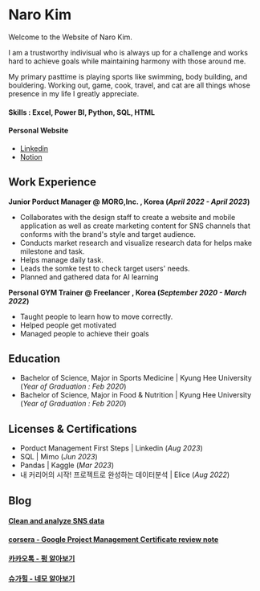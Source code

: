 # Naro Kim
Welcome to the Website of Naro Kim.

I am a trustworthy indivisual who is always up for a challenge and works hard to achieve goals while maintaining harmony with those around me.

My primary pasttime is playing sports like swimming, body building, and bouldering. Working out, game, cook, travel, and cat are all things whose presence in my life I greatly appreciate.

#### Skills : Excel, Power BI, Python, SQL, HTML
#### Personal Website
- [Linkedin](https://www.linkedin.com/in/kim-naro)
- [Notion](https://narolog.notion.site/e5a1ef780c114d45be5591307c0327e3?v=09b29edafac24a57af87f66c97b912d5&pvs=4)
  
## Work Experience
**Junior Porduct Manager @ MORG,Inc. , Korea (_April 2022 - April 2023_)**
- Collaborates with the design staff to create a website and mobile application as well as create marketing content for SNS channels that conforms with the brand's style and target audience.
- Conducts market research and visualize research data for helps make milestone and task.
- Helps manage daily task.
- Leads the somke test to check target users' needs.
- Planned and gathered data for AI learning

**Personal GYM Trainer @ Freelancer , Korea (_September 2020 - March 2022_)**
- Taught people to learn how to move correctly.
- Helped people get motivated
- Managed people to achieve their goals

## Education
- Bachelor of Science, Major in Sports Medicine | Kyung Hee University (_Year of Graduation : Feb 2020_)
- Bachelor of Science, Major in Food & Nutrition | Kyung Hee University (_Year of Graduation : Feb 2020_)

## Licenses & Certifications
- Porduct Management First Steps | Linkedin (_Aug 2023_)
- SQL | Mimo (_Jun 2023_)
- Pandas | Kaggle (_Mar 2023_)
- 내 커리어의 시작! 프로젝트로 완성하는 데이터분석 | Elice (_Aug 2022_)
  
## Blog
#### [Clean and analyze SNS data](https://narolog.notion.site/Clean-and-analyze-SNS-data-Practice-data-analysis-with-python-cf6d083511904a569c7efa739a09e0a7)
#### [corsera - Google Project Management Certificate review note](https://narolog.notion.site/corsera-Google-Project-Management-Certificate-review-note-ab8f7d52086c488999ac3bfe20e71166)
#### [카카오톡 - 펑 알아보기](https://narolog.notion.site/6f472da99eaa4bc89df5feac95e0a1c8)
#### [슈가힐 - 네모 알아보기](https://narolog.notion.site/04fad46b082e4c6195de3aa040ab1d93)
